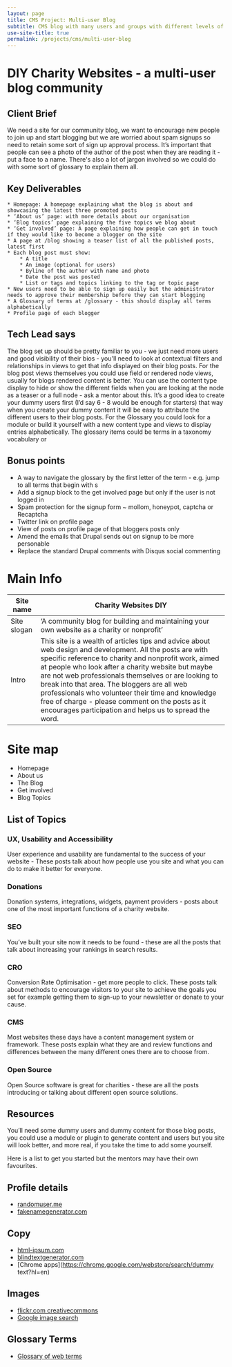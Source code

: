 ```yaml
---
layout: page
title: CMS Project: Multi-user Blog
subtitle: CMS blog with many users and groups with different levels of access and privilege
use-site-title: true
permalink: /projects/cms/multi-user-blog
---
```

# DIY Charity Websites - a multi-user blog community

## Client Brief

We need a site for our community blog, we want to encourage new people to join up and start blogging but we are worried about spam signups so need to retain some sort of sign up approval process. It’s important that people can see a photo of the author of the post when they are reading it - put a face to a name. There's also a lot of jargon involved so we could do with some sort of glossary to explain them all.

## Key Deliverables

    * Homepage: A homepage explaining what the blog is about and showcasing the latest three promoted posts
    * ‘About us’ page: with more details about our organisation
    * ‘Blog topics’ page explaining the five topics we blog about
    * ‘Get involved’ page: A page explaining how people can get in touch if they would like to become a blogger on the site
    * A page at /blog showing a teaser list of all the published posts, latest first
    * Each blog post must show:
        * A title
        * An image (optional for users)
        * Byline of the author with name and photo
        * Date the post was posted
        * List or tags and topics linking to the tag or topic page
    * New users need to be able to sign up easily but the administrator needs to approve their membership before they can start blogging
    * A Glossary of terms at /glossary - this should display all terms alphabetically
    * Profile page of each blogger

## Tech Lead says

The blog set up should be pretty familiar to you - we just need more users and good visibility of their bios - you'll need to look at contextual filters and relationships in views to get that info displayed on their blog posts. For the blog post views themselves you could use field or rendered node views, usually for blogs rendered content is better. You can use the content type display to hide or show the different fields when you are looking at the node as a teaser or a full node - ask a mentor about this. It’s a good idea to create your dummy users first \(I’d say 6 - 8 would be enough for starters\) that way when you create your dummy content it will be easy to attribute the different users to their blog posts. For the Glossary you could look for a module or build it yourself with a new content type and views to display entries alphabetically. The glossary items could be terms in a taxonomy vocabulary or

## Bonus points

* A way to navigate the glossary by the first letter of the term - e.g. jump to all terms that begin with s
* Add a signup block to the get involved page but only if the user is not logged in
* Spam protection for the signup form ~ mollom, honeypot, captcha or Recaptcha
* Twitter link on profile page
* View of posts on profile page of that bloggers posts only
* Amend the emails that Drupal sends out on signup to be more personable
* Replace the standard Drupal comments with Disqus social commenting

# **Main Info**

| **Site name** | **Charity Websites DIY** |
| --- | --- |
| Site slogan | ‘A community blog for building and maintaining your own website as a charity or nonprofit’ |
| Intro | This site is a wealth of articles tips and advice about web design and development. All the posts are with specific reference to charity and nonprofit work, aimed at people who look after a charity website but maybe are not web professionals themselves or are looking to break into that area. The bloggers are all web professionals who volunteer their time and knowledge free of charge - please comment on the posts as it encourages participation and helps us to spread the word. |

# Site map

* Homepage
* About us
* The Blog
* Get involved
* Blog Topics

## List of Topics

### UX, Usability and Accessibility

User experience and usability are fundamental to the success of your website - These posts talk about how people use you site and what you can do to make it better for everyone.

### Donations

Donation systems, integrations, widgets, payment providers - posts about one of the most important functions of a charity website.

### SEO

You’ve built your site now it needs to be found - these are all the posts that talk about increasing your rankings in search results.

### CRO

Conversion Rate Optimisation - get more people to click. These posts talk about methods to encourage visitors to your site to achieve the goals you set for example getting them to sign-up to your newsletter or donate to your cause.

### CMS

Most websites these days have a content management system or framework. These posts explain what they are and review functions and differences between the many different ones there are to choose from.

### Open Source

Open Source software is great for charities - these are all the posts introducing or talking about different open source solutions.

## Resources

You’ll need some dummy users and dummy content for those blog posts, you could use a module or plugin to generate content and users but you site will look better, and more real, if you take the time to add some yourself.

Here is a list to get you started but the mentors may have their own favourites.

## Profile details

* [randomuser.me](http://randomuser.me/)
* [fakenamegenerator.com](http://www.fakenamegenerator.com/)

## Copy

* [html-ipsum.com](http://html-ipsum.com/)
* [blindtextgenerator.com](http://www.blindtextgenerator.com/snippets)
* [Chrome apps](https://chrome.google.com/webstore/search/dummy text?hl=en)

## Images

* [flickr.com creativecommons](https://www.flickr.com/creativecommons/)
* [Google image search](https://www.google.co.uk/imghp)

## Glossary Terms

* [Glossary of web terms](http://www.thinkingit.com.au/glossary-of-website-terminology)
